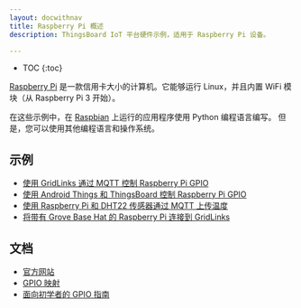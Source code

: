 ```yaml
---
layout: docwithnav
title: Raspberry Pi 概述
description: ThingsBoard IoT 平台硬件示例，适用于 Raspberry Pi 设备。

---
```


* TOC
{:toc}

[Raspberry Pi](https://en.wikipedia.org/wiki/Raspberry_Pi) 是一款信用卡大小的计算机。它能够运行 Linux，并且内置 WiFi 模块（从 Raspberry Pi 3 开始）。

在这些示例中，在 [Raspbian](https://www.raspberrypi.org/downloads/raspbian/) 上运行的应用程序使用 Python 编程语言编写。
但是，您可以使用其他编程语言和操作系统。

## 示例

- [使用 GridLinks 通过 MQTT 控制 Raspberry Pi GPIO](/docs/samples/raspberry/gpio/)
- [使用 Android Things 和 ThingsBoard 控制 Raspberry Pi GPIO](/docs/samples/raspberry/gpio-android-things/)
- [使用 Raspberry Pi 和 DHT22 传感器通过 MQTT 上传温度](/docs/samples/raspberry/temperature/)
- [将带有 Grove Base Hat 的 Raspberry Pi 连接到 GridLinks](/docs/samples/raspberry/grove/)

## 文档

- [官方网站](https://www.raspberrypi.org)
- [GPIO 映射](https://en.wikipedia.org/wiki/Raspberry_Pi#General_purpose_input-output_.28GPIO.29_connector)
- [面向初学者的 GPIO 指南](https://www.raspberrypi.org/documentation/usage/gpio/)